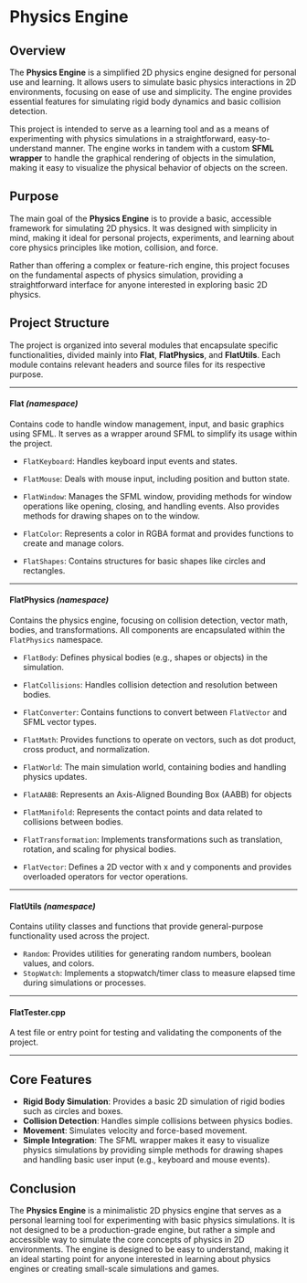 # Physics Engine

## Overview

The **Physics Engine** is a simplified 2D physics engine designed for personal use and learning. It allows users to simulate basic physics interactions in 2D environments, focusing on ease of use and simplicity. The engine provides essential features for simulating rigid body dynamics and basic collision detection.

This project is intended to serve as a learning tool and as a means of experimenting with physics simulations in a straightforward, easy-to-understand manner. The engine works in tandem with a custom **SFML wrapper** to handle the graphical rendering of objects in the simulation, making it easy to visualize the physical behavior of objects on the screen.

## Purpose

The main goal of the **Physics Engine** is to provide a basic, accessible framework for simulating 2D physics. It was designed with simplicity in mind, making it ideal for personal projects, experiments, and learning about core physics principles like motion, collision, and force.

Rather than offering a complex or feature-rich engine, this project focuses on the fundamental aspects of physics simulation, providing a straightforward interface for anyone interested in exploring basic 2D physics.

## Project Structure
The project is organized into several modules that encapsulate specific functionalities, divided mainly into **Flat**, **FlatPhysics**, and **FlatUtils**. Each module contains relevant headers and source files for its respective purpose.

---

#### **Flat *(namespace)***
Contains code to handle window management, input, and basic graphics using SFML. It serves as a wrapper around SFML to simplify its usage within the project.
  - `FlatKeyboard`: Handles keyboard input events and states.
  - `FlatMouse`: Deals with mouse input, including position and button state.
  - `FlatWindow`: Manages the SFML window, providing methods for window operations like opening, closing, and handling events. Also provides methods for drawing shapes on to the window.
  
  - `FlatColor`: Represents a color in RGBA format and provides functions to create and manage colors.
  - `FlatShapes`: Contains structures for basic shapes like circles and rectangles.
---

#### **FlatPhysics *(namespace)*** 
Contains the physics engine, focusing on collision detection, vector math, bodies, and transformations. All components are encapsulated within the `FlatPhysics` namespace. 

  - `FlatBody`: Defines physical bodies (e.g., shapes or objects) in the simulation.
  - `FlatCollisions`: Handles collision detection and resolution between bodies.
  - `FlatConverter`: Contains functions to convert between `FlatVector` and SFML vector types.
  - `FlatMath`: Provides functions to operate on vectors, such as dot product, cross product, and normalization.
  - `FlatWorld`: The main simulation world, containing bodies and handling physics updates.
  

  - `FlatAABB`: Represents an Axis-Aligned Bounding Box (AABB) for objects
  - `FlatManifold`: Represents the contact points and data related to collisions between bodies.
  - `FlatTransformation`: Implements transformations such as translation, rotation, and scaling for physical bodies.
  - `FlatVector`: Defines a 2D vector with x and y components and provides overloaded operators for vector operations.

---

#### **FlatUtils *(namespace)***
Contains utility classes and functions that provide general-purpose functionality used across the project.

  - `Random`: Provides utilities for generating random numbers, boolean values, and colors.
  - `StopWatch`: Implements a stopwatch/timer class to measure elapsed time during simulations or processes.

---

#### **FlatTester.cpp**
A test file or entry point for testing and validating the components of the project.

---

## Core Features

- **Rigid Body Simulation**: Provides a basic 2D simulation of rigid bodies such as circles and boxes.
- **Collision Detection**: Handles simple collisions between physics bodies.
- **Movement**: Simulates velocity and force-based movement.
- **Simple Integration**: The SFML wrapper makes it easy to visualize physics simulations by providing simple methods for drawing shapes and handling basic user input (e.g., keyboard and mouse events).

## Conclusion

The **Physics Engine** is a minimalistic 2D physics engine that serves as a personal learning tool for experimenting with basic physics simulations. It is not designed to be a production-grade engine, but rather a simple and accessible way to simulate the core concepts of physics in 2D environments. The engine is designed to be easy to understand, making it an ideal starting point for anyone interested in learning about physics engines or creating small-scale simulations and games.